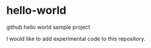 # hello-world
github hello world sample project

I would like to add experimental code to this repository.

